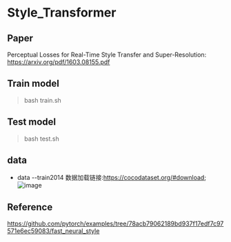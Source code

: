 # Style_Transformer
## Paper
Perceptual Losses for Real-Time Style Transfer
and Super-Resolution: https://arxiv.org/pdf/1603.08155.pdf
## Train model
> bash train.sh
## Test model
> bash test.sh
## data
- data
--train2014
数据加载链接:https://cocodataset.org/#download;
![image](https://user-images.githubusercontent.com/72143034/178271903-4a9f7824-107c-47b6-b574-c9c4a09918f1.png)
## Reference
https://github.com/pytorch/examples/tree/78acb79062189bd937f17edf7c97571e6ec59083/fast_neural_style
